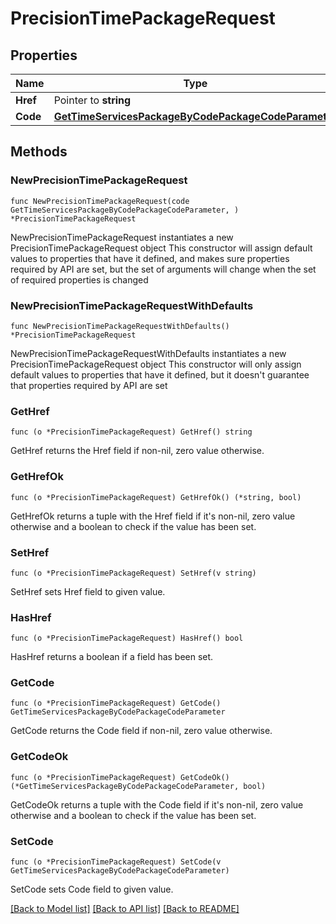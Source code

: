 # PrecisionTimePackageRequest

## Properties

Name | Type | Description | Notes
------------ | ------------- | ------------- | -------------
**Href** | Pointer to **string** |  | [optional] 
**Code** | [**GetTimeServicesPackageByCodePackageCodeParameter**](GetTimeServicesPackageByCodePackageCodeParameter.md) |  | 

## Methods

### NewPrecisionTimePackageRequest

`func NewPrecisionTimePackageRequest(code GetTimeServicesPackageByCodePackageCodeParameter, ) *PrecisionTimePackageRequest`

NewPrecisionTimePackageRequest instantiates a new PrecisionTimePackageRequest object
This constructor will assign default values to properties that have it defined,
and makes sure properties required by API are set, but the set of arguments
will change when the set of required properties is changed

### NewPrecisionTimePackageRequestWithDefaults

`func NewPrecisionTimePackageRequestWithDefaults() *PrecisionTimePackageRequest`

NewPrecisionTimePackageRequestWithDefaults instantiates a new PrecisionTimePackageRequest object
This constructor will only assign default values to properties that have it defined,
but it doesn't guarantee that properties required by API are set

### GetHref

`func (o *PrecisionTimePackageRequest) GetHref() string`

GetHref returns the Href field if non-nil, zero value otherwise.

### GetHrefOk

`func (o *PrecisionTimePackageRequest) GetHrefOk() (*string, bool)`

GetHrefOk returns a tuple with the Href field if it's non-nil, zero value otherwise
and a boolean to check if the value has been set.

### SetHref

`func (o *PrecisionTimePackageRequest) SetHref(v string)`

SetHref sets Href field to given value.

### HasHref

`func (o *PrecisionTimePackageRequest) HasHref() bool`

HasHref returns a boolean if a field has been set.

### GetCode

`func (o *PrecisionTimePackageRequest) GetCode() GetTimeServicesPackageByCodePackageCodeParameter`

GetCode returns the Code field if non-nil, zero value otherwise.

### GetCodeOk

`func (o *PrecisionTimePackageRequest) GetCodeOk() (*GetTimeServicesPackageByCodePackageCodeParameter, bool)`

GetCodeOk returns a tuple with the Code field if it's non-nil, zero value otherwise
and a boolean to check if the value has been set.

### SetCode

`func (o *PrecisionTimePackageRequest) SetCode(v GetTimeServicesPackageByCodePackageCodeParameter)`

SetCode sets Code field to given value.



[[Back to Model list]](../README.md#documentation-for-models) [[Back to API list]](../README.md#documentation-for-api-endpoints) [[Back to README]](../README.md)


